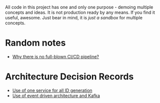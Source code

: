All code in this project has one and only one purpose - demoing multiple concepts and ideas. 
It is not production ready by any means. If you find it useful, awesome. Just bear in mind, it is *just 
a sandbox* for multiple concepts. 

# Random notes
* [Why there is no full-blown CI/CD pipeline?](notes/cicd_pipeline.md)


# Architecture Decision Records

* [Use of one service for all ID generation](adr/2024-06-01.md)
* [Use of event driven architecture and Kafka](adr/2024-06-01-2.md)
